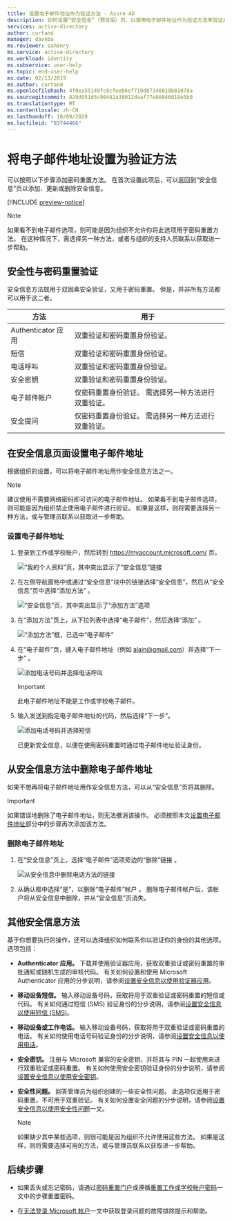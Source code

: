 ```yaml
---
title: 设置电子邮件地址作为验证方法 - Azure AD
description: 如何设置“安全信息”（预览版）页，以使用电子邮件地址作为验证方法来验证身份。
services: active-directory
author: curtand
manager: daveba
ms.reviewer: sahenry
ms.service: active-directory
ms.workload: identity
ms.subservice: user-help
ms.topic: end-user-help
ms.date: 02/13/2019
ms.author: curtand
ms.openlocfilehash: 4f0ea55149fc8cfeeb6ef719d67346019b81078a
ms.sourcegitcommit: 829d951d5c90442a38012daaf77e86046018e5b9
ms.translationtype: MT
ms.contentlocale: zh-CN
ms.lasthandoff: 10/09/2020
ms.locfileid: "83744466"
---
```

# <a name="set-up-an-email-address-as-your-verification-method"></a>将电子邮件地址设置为验证方法

可以按照以下步骤添加密码重置方法。 在首次设置此项后，可以返回到“安全信息”页以添加、更新或删除安全信息。

[!INCLUDE [preview-notice](../../../includes/active-directory-end-user-preview-notice-security-info.md)]

>[!Note]
>如果看不到电子邮件选项，则可能是因为组织不允许你将此选项用于密码重置方法。 在这种情况下，需选择另一种方法，或者与组织的支持人员联系以获取进一步帮助。

## <a name="security-vs-password-reset-verification"></a>安全性与密码重置验证

安全信息方法既用于双因素安全验证，又用于密码重置。 但是，并非所有方法都可以用于这二者。

| 方法 | 用于 |
| ------ | -------- |
| Authenticator 应用 | 双重验证和密码重置身份验证。 |
| 短信 | 双重验证和密码重置身份验证。 |
| 电话呼叫 | 双重验证和密码重置身份验证。 |
| 安全密钥 | 双重验证和密码重置身份验证。 |
| 电子邮件帐户 | 仅密码重置身份验证。 需选择另一种方法进行双重验证。 |
| 安全提问 | 仅密码重置身份验证。 需选择另一种方法进行双重验证。 |

## <a name="set-up-your-email-address-from-the-security-info-page"></a>在安全信息页面设置电子邮件地址

根据组织的设置，可以将电子邮件地址用作安全信息方法之一。

>[!Note]
>建议使用不需要网络密码即可访问的电子邮件地址。 如果看不到电子邮件选项，则可能是因为组织禁止使用电子邮件进行验证。 如果是这样，则将需要选择另一种方法，或与管理员联系以获取进一步帮助。

### <a name="to-set-up-your-email-address"></a>设置电子邮件地址

1. 登录到工作或学校帐户，然后转到 https://myaccount.microsoft.com/ 页。

    ![“我的个人资料”页，其中突出显示了“安全信息”链接](media/security-info/securityinfo-myprofile-page.png)

2. 在左侧导航窗格中或通过“安全信息”块中的链接选择“安全信息”，然后从“安全信息”页中选择“添加方法”   。

    ![“安全信息”页，其中突出显示了“添加方法”选项](media/security-info/securityinfo-myprofile-addmethod-page.png)

3. 在“添加方法”页上，从下拉列表中选择“电子邮件”，然后选择“添加”  。

    ![“添加方法”框，已选中“电子邮件”](media/security-info/securityinfo-myprofile-addemail.png)

4. 在“电子邮件”页，键入电子邮件地址（例如 alain@gmail.com）并选择“下一步” 。

    ![添加电话号码并选择电话呼叫](media/security-info/securityinfo-myprofile-emailaddress.png)

    >[!Important]
    >此电子邮件地址不能是工作或学校电子邮件。

5. 输入发送到指定电子邮件地址的代码，然后选择“下一步”。

    ![添加电话号码并选择短信](media/security-info/securityinfo-myprofile-emailcode.png)

    已更新安全信息，以便在使用密码重置时通过电子邮件地址验证身份。

## <a name="delete-your-email-address-from-your-security-info-methods"></a>从安全信息方法中删除电子邮件地址

如果不想再将电子邮件地址用作安全信息方法，可以从“安全信息”页将其删除。

>[!Important]
>如果错误地删除了电子邮件地址，则无法撤消该操作。 必须按照本文[设置电子邮件地址](#set-up-your-email-address-from-the-security-info-page)部分中的步骤再次添加该方法。

### <a name="to-delete-your-email-address"></a>删除电子邮件地址

1. 在“安全信息”页上，选择“电子邮件”选项旁边的“删除”链接  。

    ![从安全信息中删除电话方法的链接](media/security-info/securityinfo-myprofile-emaildelete.png)

2. 从确认框中选择“是”，以删除“电子邮件”帐户 。 删除电子邮件帐户后，该帐户将从安全信息中删除，并从“安全信息”页消失。

## <a name="additional-security-info-methods"></a>其他安全信息方法

基于你想要执行的操作，还可以选择组织如何联系你以验证你的身份的其他选项。 选项包括：

- **Authenticator 应用。** 下载并使用验证器应用，获取双重验证或密码重置的审批通知或随机生成的审核代码。 有关如何设置和使用 Microsoft Authenticator 应用的分步说明，请参阅[设置安全信息以使用验证器应用](security-info-setup-auth-app.md)。

- **移动设备短信。** 输入移动设备号码，获取将用于双重验证或密码重置的短信或代码。 有关如何通过短信 (SMS) 验证身份的分步说明，请参阅[设置安全信息以使用短信 (SMS)](security-info-setup-text-msg.md)。

- **移动设备或工作电话。** 输入移动设备号码，获取将用于双重验证或密码重置的电话。 有关如何使用电话号码验证身份的分步说明，请参阅[设置安全信息以使用电话](security-info-setup-phone-number.md)。

- **安全密钥。** 注册与 Microsoft 兼容的安全密钥，并将其与 PIN 一起使用来进行双重验证或密码重置。 有关如何使用安全密钥验证身份的分步说明，请参阅[设置安全信息以使用安全密钥](security-info-setup-security-key.md)。

- **安全性问题。** 回答管理员为组织创建的一些安全性问题。 此选项仅适用于密码重置，不可用于双重验证。 有关如何设置安全问题的分步说明，请参阅[设置安全信息以使用安全性问题](security-info-setup-questions.md)一文。

    >[!Note]
    >如果缺少其中某些选项，则很可能是因为组织不允许使用这些方法。 如果是这样，则将需要选择可用的方法，或与管理员联系以获取进一步帮助。

## <a name="next-steps"></a>后续步骤

- 如果丢失或忘记密码，请通过[密码重置门户](https://passwordreset.microsoftonline.com/)或遵循[重置工作或学校帐户密码](active-directory-passwords-update-your-own-password.md)一文中的步骤重置密码。

- 在[无法登录 Microsoft 帐户](https://support.microsoft.com/help/12429/microsoft-account-sign-in-cant)一文中获取登录问题的故障排除提示和帮助。
